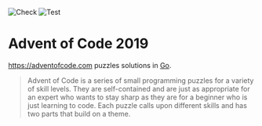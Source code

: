 ![Check](https://github.com/kAworu/adventofcode-2019/workflows/Check/badge.svg)
![Test](https://github.com/kAworu/adventofcode-2019/workflows/Test/badge.svg)

# Advent of Code 2019

https://adventofcode.com puzzles solutions in [Go][].

> Advent of Code is a series of small programming puzzles for a variety of
> skill levels. They are self-contained and are just as appropriate for an
> expert who wants to stay sharp as they are for a beginner who is just
> learning to code. Each puzzle calls upon different skills and has two parts
> that build on a theme.

[Go]: https://golang.org/
